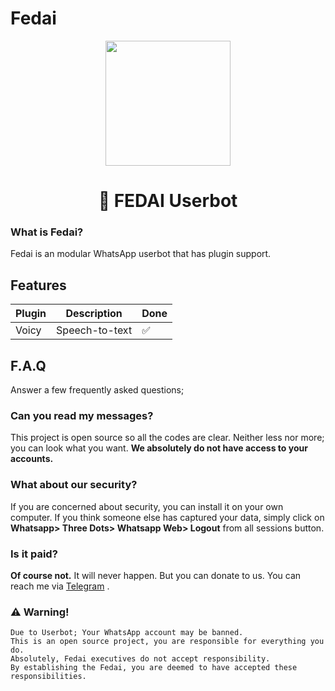 # Fedai

<div align="center">
  <img src="https://i.ibb.co/HdvY4HB/7f8e1006-da98-4e13-a79a-cce845d90973.jpg" width="200" height="200">
  <h1>🐺 FEDAI Userbot</h1>
</div>


### What is Fedai?

Fedai is an modular WhatsApp userbot that has plugin support.


## Features
| Plugin    | Description | Done |
|----------|----------|----------|
| Voicy  | Speech-to-text   | ✅ |

## F.A.Q

Answer a few frequently asked questions;

### Can you read my messages?

This project is open source so all the codes are clear. Neither less nor more; you can look what you want. **We absolutely do not have access to your accounts.**

### What about our security?

If you are concerned about security, you can install it on your own computer. If you think someone else has captured your data, simply click on **Whatsapp> Three Dots> Whatsapp Web> Logout** from all sessions button.

### Is it paid?

**Of course not.** It will never happen. But you can donate to us. You can reach me via [Telegram](https://t.me/muhammedkplnn) .

### ⚠️ Warning!

```
Due to Userbot; Your WhatsApp account may be banned.
This is an open source project, you are responsible for everything you do.
Absolutely, Fedai executives do not accept responsibility.
By establishing the Fedai, you are deemed to have accepted these responsibilities.
```